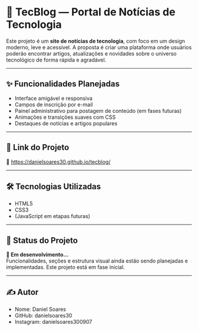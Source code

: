 # 📰 TecBlog — Portal de Notícias de Tecnologia

Este projeto é um **site de notícias de tecnologia**, com foco em um design moderno, leve e acessível. A proposta é criar uma plataforma onde usuários poderão encontrar artigos, atualizações e novidades sobre o universo tecnológico de forma rápida e agradável.

---

## ✨ Funcionalidades Planejadas

- Interface amigável e responsiva
- Campos de inscrição por e-mail
- Painel administrativo para postagem de conteúdo (em fases futuras)
- Animações e transições suaves com CSS
- Destaques de notícias e artigos populares

---

## 📌 Link do Projeto

🔗 https://danielsoares30.github.io/tecblog/


---

## 🛠️ Tecnologias Utilizadas

- HTML5  
- CSS3  
- (JavaScript em etapas futuras)

---

## 🚧 Status do Projeto

**🚧 Em desenvolvimento...**  
Funcionalidades, seções e estrutura visual ainda estão sendo planejadas e implementadas. Este projeto está em fase inicial.

---

## ✍️ Autor

- Nome: Daniel Soares
- GitHub: danielsoares30
- Instagram: danielsoares300907
